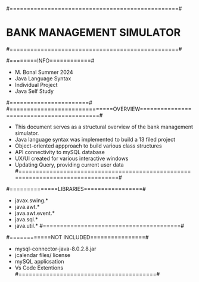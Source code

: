 #=================================================#
# BANK MANAGEMENT SIMULATOR
#=================================================#

#========INFO============#
- M. Bonal Summer 2024
- Java Language Syntax
- Individual Project
- Java Self Study
  
#=======================#
#==============================OVERVIEW==========================================#
- This document serves as a structural overview of the bank management simulator.
- Java language syntax was implemented to build a 13 filed project
- Object-oriented appproach to build various class structures
- API connectivity to mySQL database
- UX/UI created for various interactive windows
- Updating Query, providing current user data
#================================================================================#

#==============LIBRARIES=================#
- javax.swing.*
- java.awt.*
- java.awt.event.*
- java.sql.*
- java.util.*
#========================================#

#============NOT INCLUDED================#
- mysql-connector-java-8.0.2.8.jar
- jcalendar files/ license
- mySQL applicsation
- Vs Code Extentions
#========================================#
